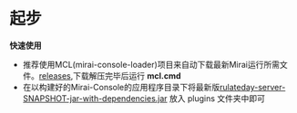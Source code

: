 # 起步

**快速使用**
* 推荐使用MCL(mirai-console-loader)项目来自动下载最新Mirai运行所需文件。[releases](https://github.com/iTXTech/mirai-console-loader/releases),下载解压完毕后运行 **mcl.cmd**
* 在以构建好的Mirai-Console的应用程序目录下将最新版[rulateday-server-SNAPSHOT-jar-with-dependencies.jar](https://github.com/Eiriksgata/mirai-rulateday-dice/releases) 放入 plugins 文件夹中即可